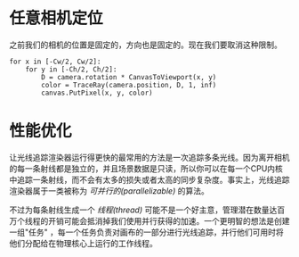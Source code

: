 # 任意相机定位
之前我们的相机的位置是固定的，方向也是固定的。现在我们要取消这种限制。
```
for x in [-Cw/2, Cw/2]:
    for y in [-Ch/2, Ch/2]:
        D = camera.rotation * CanvasToViewport(x, y)
        color = TraceRay(camera.position, D, 1, inf)
        canvas.PutPixel(x, y, color)
```
# 性能优化
让光线追踪渲染器运行得更快的最常用的方法是一次追踪多条光线。因为离开相机的每一条射线都是独立的，并且场景数据是只读，所以你可以在每一个CPU内核中追踪一条射线，而不会有太多的损失或者太高的同步复杂度。事实上，光线追踪渲染器属于一类被称为 *可并行的(parallelizable)* 的算法。

不过为每条射线生成一个 *线程(thread)* 可能不是一个好主意，管理潜在数量达百万个线程的开销可能会抵消掉我们使用并行获得的加速。一个更明智的想法是创建一组"任务" ，每一个任务负责对画布的一部分进行光线追踪，并行他们可用时将他们分配给在物理核心上运行的工作线程。